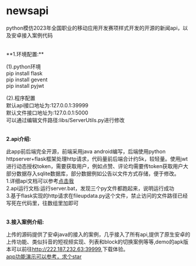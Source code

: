 # newsapi
python模仿2023年全国职业的移动应用开发赛项样式开发的开源的新闻api，以及安卓接入案例代码 
<P>
<br>**1.环境配置:** 
<p>(1).python环境
<br>pip install flask
<br>pip install gevent
<br>pip install pyjwt</p>
<p>(2).程序配置
<br>默认api接口地址为:127.0.0.1:39999
<br>默认文件接口地址为:127.0.0.1:5000
<br>可以通过编辑文件路径:libs/ServerUtils.py进行修改
</p>

<br>**2.api介绍:** 
<p>此app前后端完全开源，前端采用java android编写，后端使用python httpserver+flask框架处理http请求，代码量前后端合计约5k，较轻量。使用jwt进行动态授权token，需要获取用户，例如点赞、评论均需要传token获取用户大部分数据存入sqlite数据库，部分数据例如公告以文件方式存储，便于修改。
<br>1.详细api文档可以参考<a href="https://blog.csdn.net/m0_60277871/article/details/132381794?spm=1001.2014.3001.5501">点击我</a>
<br>2.api运行文档:运行server.bat，发现三个py文件都跑起来，说明运行成功
<br>3.基于flask实现的http请求在fileupdata.py这个文件，禁止访问的文件路径已经写死在代码里，往数组里加即可
</p>

<br>**3.接入案例介绍:**
<p>上传的源码提供了安卓java的接入的案例，几乎接入了所有api,提供了原生安卓的上传功能、类似抖音的短视频实现、列表和block的切换案例等等,demo的apk版本可以前往<a href="http://222.187.232.63:39999">http://222.187.232.63:39999</a>,下载体验。<br><a href ="https://www.bilibili.com/video/BV1wr4y1o7X2/?share_source=copy_web">app功能演示可以参考，求个star</a></p>











